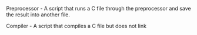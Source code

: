 Preprocessor -  A script that runs a C file through the preprocessor and save the result into another file.

Compiler - A script that compiles a C file but does not link
